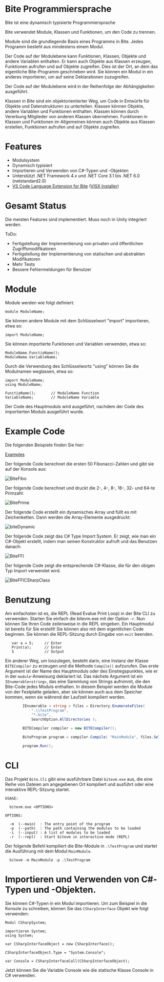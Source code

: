 # Bite Programmiersprache
Bite ist eine dynamisch typisierte Programmiersprache

Bite verwendet Module, Klassen und Funktionen, um den Code zu trennen.

Module sind die grundlegende Basis eines Programms in Bite. Jedes Programm besteht aus mindestens einem Modul. 

Der Code auf der Modulebene kann Funktionen, Klassen, Objekte und andere Variablen enthalten. Er kann auch Objekte aus Klassen erzeugen, Funktionen aufrufen und auf Objekte zugreifen. 
Dies ist der Ort, an dem das eigentliche Bite-Programm geschrieben wird.
Sie können ein Modul in ein anderes importieren, um auf seine Deklarationen zuzugreifen.

Der Code auf der Modulebene wird in der Reihenfolge der Abhängigkeiten ausgeführt. 

Klassen in Bite sind ein objektorientierter Weg, um Code in Entwürfe für Objekte und Datenstrukturen zu unterteilen. Klassen können Objekte, andere Variablen und Funktionen enthalten. Klassen können durch Vererbung Mitglieder von anderen Klassen übernehmen. Funktionen in Klassen und Funktionen im Allgemeinen können auch Objekte aus Klassen erstellen, Funktionen aufrufen und auf Objekte zugreifen. 

# Features

* Modulsystem
* Dynamisch typisiert
* Importieren und Verwenden von C#-Typen und -Objekten
* Unterstützt .NET Framework 4.x und .NET Core 3.1 bis .NET 6.0 (netstandard2.0)
* [VS Code Language Extension for Bite](https://github.com/Maximilian-Winter/Bite-Language-Extension-for-VS-Code) ([VISX Installer](https://github.com/Maximilian-Winter/Bite-Language-Extension-for-VS-Code/releases))

# Gesamt Status
Die meisten Features sind implementiert.
Muss noch in Unity integriert werden.

ToDo:
* Fertigstellung der Implementierung von privaten und öffentlichen Zugriffsmodifikatoren
* Fertigstellung der Implementierung von statischen und abstrakten Modifikatoren
* Mehr Tests
* Bessere Fehlermeldungen für Benutzer

# Module
Module werden wie folgt definiert:
```
module ModuleName;
```

Sie können andere Module mit dem Schlüsselwort "import" importieren, etwa so:
```
import ModuleName;
```


Sie können importierte Funktionen und Variablen verwenden, etwa so:
```
ModuleName.FunctioName();
ModuleName.VariableName;
```


Durch die Verwendung des Schlüsselworts "using" können Sie die Modulnamen weglassen, etwa so:
```
import ModuleName;
using ModuleName;

FunctioName();       // ModuleName Function
VariableName;        // ModuleName Variable
```

Der Code des Hauptmoduls wird ausgeführt, nachdem der Code des importierten Moduls ausgeführt wurde.


# Example Code

Die folgenden Beispiele finden Sie hier:

[Examples](https://github.com/Maximilian-Winter/Bite-Programming-Language/blob/master/TestApp/TestProgram/MainModule.bite)


Der folgende Code berechnet die ersten 50 Fibonacci-Zahlen und gibt sie auf der Konsole aus:

![BiteFibo](https://user-images.githubusercontent.com/24946356/162203003-13b87476-4d38-4187-9b76-fbdcc2ae5c6a.PNG)





Der folgende Code berechnet und druckt die 2-, 4-, 8-, 16-, 32- und 64-te Primzahl:

![BitePrime](https://user-images.githubusercontent.com/24946356/161903979-3d4cbdc5-8d22-4bcd-9719-a75428227d6a.PNG)





Der folgende Code erstellt ein dynamisches Array und füllt es mit Zeichenketten. Dann werden die Array-Elemente ausgedruckt:

![biteDynamic](https://user-images.githubusercontent.com/24946356/161903997-fe14fa25-9b80-4962-aeec-a977052b834a.PNG)


Der folgende Code zeigt das C# Type Import System. Er zeigt, wie man ein C#-Objekt erstellt, indem man seinen Konstruktor aufruft und das Benutzen danach:

![BiteFFI](https://user-images.githubusercontent.com/24946356/161910038-cfa41e5d-ecb6-4e75-a912-2a7517dfe967.PNG)



Der folgende Code zeigt die entsprechende C#-Klasse, die für den obigen Typ Import verwendet wird. 

![BiteFFICSharpClass](https://user-images.githubusercontent.com/24946356/161909903-f045b75f-734a-4de3-8203-d47644a8c8d4.PNG)


# Benutzung
Am einfachsten ist es, die REPL (Read Evalue Print Loop) in der Bite CLI zu verwenden. Starten Sie einfach die bitevm.exe mit der Option `-r`. Nun können Sie Ihren Code zeilenweise in die REPL eingeben. Ein Hauptmodul ist bereits für Sie erstellt! Sie können also mit dem eigentlichen Code beginnen. Sie können die REPL-Sitzung durch Eingabe von `exit` beenden.

```
   var a = 5;     // Enter
   Print(a);      // Enter
   5              // Output

```

Ein anderer Weg, um loszulegen, besteht darin, eine Instanz der Klasse `BITECompiler` zu erzeugen und die Methode `Compile()` aufzurufen.  Das erste Argument ist der Name des Hauptmoduls oder des Einstiegspunktes, wie er in der `module`-Anweisung deklariert ist. Das nächste Argument ist ein `IEnumerable<string>`, das eine Sammlung von Strings aufnimmt, die den Bite-Code jedes Moduls enthalten. In diesem Beispiel werden die Module von der Festplatte geladen, aber sie können auch aus dem Speicher kommen, wenn sie während der Laufzeit kompiliert werden.

```c#
        IEnumerable < string > files = Directory.EnumerateFiles(
            ".\\TestProgram",
            "*.bite",
            SearchOption.AllDirectories );

        BITECompiler compiler = new BITECompiler();

        BiteProgram program = compiler.Compile( "MainModule", files.Select(File.ReadAllText));

        program.Run();
```

# CLI

Das Projekt `Bite.Cli` gibt eine ausführbare Datei `bitevm.exe` aus, die eine Reihe von Dateien am angegebenen Ort kompiliert und ausführt oder eine interaktive REPL-Sitzung startet.

```
USAGE:

  bitevm.exe <OPTIONS>

OPTIONS:

  -m  (--main)  : The entry point of the program
  -p  (--path)  : The path containing the modules to be loaded
  -i  (--input) : A list of modules to be loaded
  -r  (--repl)  : Start bitevm in interactive mode (REPL)

```

Der folgende Befehl kompiliert die Bite-Module in `.\TestProgram` und startet die Ausführung mit dem Modul `MainModule`.
```
  bitevm -m MainModule -p .\TestProgram
```

# Importieren und Verwenden von C#-Typen und -Objekten.

Sie können C#-Typen in ein Modul importieren. Um zum Beispiel in die Konsole zu schreiben, können Sie das `CSharpInterface` Objekt wie folgt verwenden:

```
Modul CSharpSystem;

importieren System;
using System;

var CSharpInterfaceObject = new CSharpInterface();

CSharpInterfaceObject.Type = "System.Console";

var Console = CSharpInterfaceCall(CSharpInterfaceObject);
```
Jetzt können Sie die Variable Console wie die statische Klasse Console in C# verwenden.
